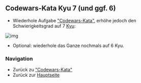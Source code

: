 ## Codewars-Kata Kyu 7 (und ggf. 6)
* Wiederhole Aufgabe ["Codewars-Kata"](codewars_kyu8.md), erhöhe jedoch den Schwierigkeitsgrad auf 7 [Kyu](https://de.wikipedia.org/wiki/Ky%C5%AB): 

![img](/resources/img/cw_difficulty.jpg)

* Optional: wiederhole das Ganze nochmals auf 6 Kyu.

### Navigation
* Zurück zu ["Codewars-Kata"](codewars_kyu8.md)
* Zurück zur [Hauptseite](../../README.md)